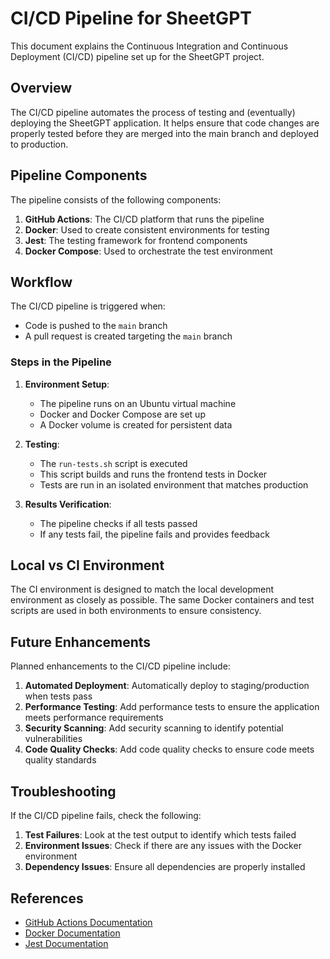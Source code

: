 # CI/CD Pipeline for SheetGPT

This document explains the Continuous Integration and Continuous Deployment (CI/CD) pipeline set up for the SheetGPT project.

## Overview

The CI/CD pipeline automates the process of testing and (eventually) deploying the SheetGPT application. It helps ensure that code changes are properly tested before they are merged into the main branch and deployed to production.

## Pipeline Components

The pipeline consists of the following components:

1. **GitHub Actions**: The CI/CD platform that runs the pipeline
2. **Docker**: Used to create consistent environments for testing
3. **Jest**: The testing framework for frontend components
4. **Docker Compose**: Used to orchestrate the test environment

## Workflow

The CI/CD pipeline is triggered when:
- Code is pushed to the `main` branch
- A pull request is created targeting the `main` branch

### Steps in the Pipeline

1. **Environment Setup**:
   - The pipeline runs on an Ubuntu virtual machine
   - Docker and Docker Compose are set up
   - A Docker volume is created for persistent data

2. **Testing**:
   - The `run-tests.sh` script is executed
   - This script builds and runs the frontend tests in Docker
   - Tests are run in an isolated environment that matches production

3. **Results Verification**:
   - The pipeline checks if all tests passed
   - If any tests fail, the pipeline fails and provides feedback

## Local vs CI Environment

The CI environment is designed to match the local development environment as closely as possible. The same Docker containers and test scripts are used in both environments to ensure consistency.

## Future Enhancements

Planned enhancements to the CI/CD pipeline include:

1. **Automated Deployment**: Automatically deploy to staging/production when tests pass
2. **Performance Testing**: Add performance tests to ensure the application meets performance requirements
3. **Security Scanning**: Add security scanning to identify potential vulnerabilities
4. **Code Quality Checks**: Add code quality checks to ensure code meets quality standards

## Troubleshooting

If the CI/CD pipeline fails, check the following:

1. **Test Failures**: Look at the test output to identify which tests failed
2. **Environment Issues**: Check if there are any issues with the Docker environment
3. **Dependency Issues**: Ensure all dependencies are properly installed

## References

- [GitHub Actions Documentation](https://docs.github.com/en/actions)
- [Docker Documentation](https://docs.docker.com/)
- [Jest Documentation](https://jestjs.io/docs/getting-started) 